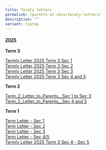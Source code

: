 ```yaml
---
title: Termly letters
permalink: /parents-at-nbss/termly-letters/
description: ""
variant: tiptap
---
```

<h4><strong><u>2025</u></strong></h4>
<p><strong>Term 3</strong>
</p>
<p><a href="/files/2025 term letter/NBSS_Termly_Letter_2025_Term_3___Sec_1.pdf" rel="noopener nofollow" target="_blank">Termly Letter 2025 Term 3 Sec 1</a>
<br><a href="/files/2025 term letter/NBSS_Termly_Letter_2025_Term_3___Sec_2.pdf" rel="noopener nofollow" target="_blank">Termly Letter 2025 Term 3 Sec 2</a>
<br><a href="/files/2025 term letter/NBSS_Termly_Letter_2025_Term_3___Sec_3.pdf" rel="noopener nofollow" target="_blank">Termly Letter 2025 Term 3 Sec 3</a>
<br><a href="/files/2025 term letter/NBSS_Termly_Letter_2025_Term_3___Sec_4_and_5.pdf" rel="noopener nofollow" target="_blank">Termly Letter 2025 Term 3 Sec 4 and 5</a>
<br>
</p>
<p></p>
<p></p>
<p><strong>Term 2</strong>
</p>
<p><a href="/files/2025 term letter/Term_2_Letter_to_Parents__S1_3_.pdf" rel="noopener nofollow" target="_blank">Term_2_Letter_to_Parents__Sec 1 to Sec 3</a>
<br><a href="/files/2025 term letter/Term_2_Letter_to_Parents__S4_5_.pdf" rel="noopener nofollow" target="_blank">Term_2_Letter_to_Parents__Sec 4 and 5</a>
</p>
<p></p>
<p><strong>Term 1</strong>
</p>
<p><a href="/files/2025 term letter/NBSS_Termly_Letter_2025_Term_1___Sec_1.pdf" rel="noopener nofollow" target="_blank">Term Letter - Sec 1</a>
<br><a href="/files/2025 term letter/NBSS_Termly_Letter_2025_Term_1___Sec_2.pdf" rel="noopener nofollow" target="_blank">Term Letter - Sec 2</a>
<br><a href="/files/2025 term letter/NBSS_Termly_Letter_2025_Term_1___Sec_3.pdf" rel="noopener nofollow" target="_blank">Term Letter - Sec 3</a>
<br><a href="/files/2025 term letter/NBSS_Termly_Letter_2025_Term_1___Sec_4___5.pdf" rel="noopener nofollow" target="_blank">Term Letter - Sec 4/5</a>
<br><a href="/files/2025 term letter/NBSS_Termly_Letter_2025_Term_3___Sec_4_and_5.pdf" rel="noopener nofollow" target="_blank">Termly Letter 2025 Term 3 Sec 4 - Sec 5</a>
</p>
